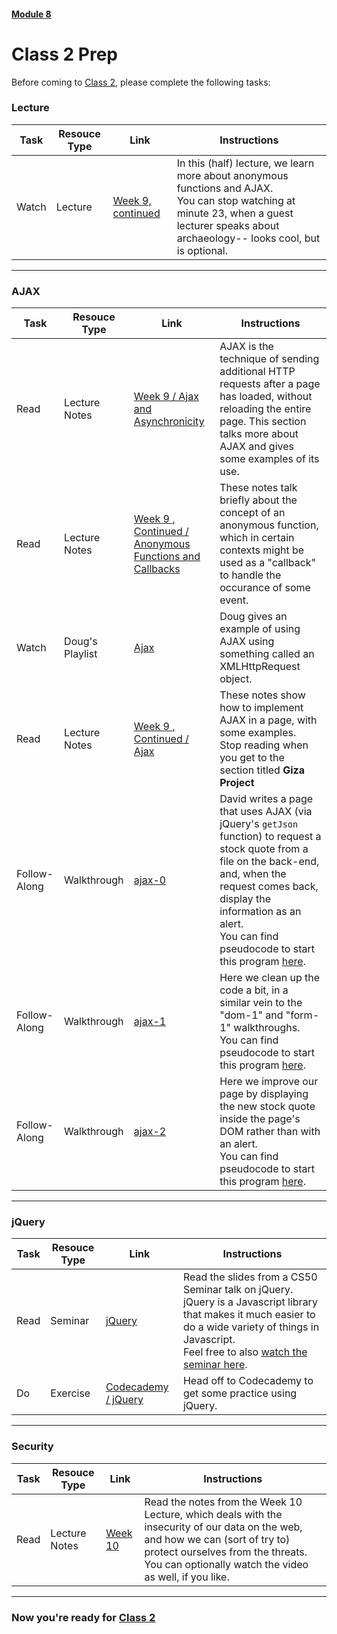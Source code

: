 #### [Module 8](../..)

# Class 2 Prep

Before coming to [Class 2](../class2), please complete the following tasks:

### Lecture
Task | Resouce Type | Link | Instructions
-----|------|------|------
Watch | Lecture | <a href="https://www.youtube.com/watch?v=l9gEGB0eOps" target="_blank">Week 9, continued</a> | In this (half) lecture, we learn more about anonymous functions and AJAX. <br>You can stop watching at minute 23, when a guest lecturer speaks about archaeology-- looks cool, but is optional.</br>

***

### AJAX
Task | Resouce Type | Link | Instructions
-----|------|------|------
Read | Lecture Notes | <a href="http://cdn.cs50.net/2015/fall/lectures/9/m/notes9m/notes9m.html#ajax_and_asynchronicity" target="_blank">Week 9 / Ajax and Asynchronicity</a> | AJAX is the technique of sending additional HTTP requests after a page has loaded, without reloading the entire page. This section talks more about AJAX and gives some examples of its use.
Read | Lecture Notes | <a href="http://cdn.cs50.net/2015/fall/lectures/9/w/notes9w/notes9w.html#anonymous_functions_and_callbacks" target="_blank">Week 9 , Continued / Anonymous Functions and Callbacks</a> | These notes talk briefly about the concept of an anonymous function, which in certain contexts might be used as a "callback" to handle the occurance of some event.
Watch | Doug's Playlist | <a href="https://www.youtube.com/watch?v=FtefVGIgAfA&list=PLhQjrBD2T383ql2IPhxwnJqu1EjcMXulK&index=3" target="_blank">Ajax</a> | Doug gives an example of using AJAX using something called an XMLHttpRequest object.
Read | Lecture Notes | <a href="http://cdn.cs50.net/2015/fall/lectures/9/w/notes9w/notes9w.html#ajax" target="_blank">Week 9 , Continued / Ajax</a> | These notes show how to implement AJAX in a page, with some examples. <br>Stop reading when you get to the section titled **Giza Project**</br>
Follow-Along | Walkthrough | <a href="https://www.youtube.com/watch?v=gKupwkz8ZBo&list=PLhQjrBD2T382FjybRNOXyEdsjP9CNKJgb&index=1" target="_blank">ajax-0</a> | David writes a page that uses AJAX (via jQuery's `getJson` function) to request a stock quote from a file on the back-end, and, when the request comes back, display the information as an alert.<br>You can find pseudocode to start this program <a href="../../../../../../helpful-resources/modules/module-8.html#class-2-task-ajax-0" target="_blank">here</a>.
Follow-Along | Walkthrough | <a href="https://www.youtube.com/watch?v=fHuy443Gm-Y&index=2&list=PLhQjrBD2T382FjybRNOXyEdsjP9CNKJgb" target="_blank">ajax-1</a> | Here we clean up the code a bit, in a similar vein to the "dom-1" and "form-1" walkthroughs.<br>You can find pseudocode to start this program <a href="../../../../../../helpful-resources/modules/module-8.html#class-2-task-ajax-1" target="_blank">here</a>.
Follow-Along | Walkthrough | <a href="https://www.youtube.com/watch?v=HGVqC6hlqFI&index=3&list=PLhQjrBD2T382FjybRNOXyEdsjP9CNKJgb" target="_blank">ajax-2</a> | Here we improve our page by displaying the new stock quote inside the page's DOM rather than with an alert.<br>You can find pseudocode to start this program <a href="../../../../../../helpful-resources/modules/module-8.html#class-2-task-ajax-2" target="_blank">here</a>.


***

### jQuery
Task | Resouce Type | Link | Instructions
-----|------|------|------
Read | Seminar | <a href="http://cdn.cs50.net/2012/fall/seminars/jquery/jquery.pdf" target="_blank">jQuery</a> | Read the slides from a CS50 Seminar talk on jQuery. jQuery is a Javascript library that makes it much easier to do a wide variety of things in Javascript. <br> Feel free to also <a href="http://cs50.tv/2012/fall/seminars/jquery/jquery-720p.mp4">watch the seminar here</a>.
Do | Exercise | [Codecademy / jQuery](../exercises/codecademy-jquery) | Head off to Codecademy to get some practice using jQuery.

***

### Security
Task | Resouce Type | Link | Instructions
-----|------|------|------
Read | Lecture Notes | <a href="http://cdn.cs50.net/2015/fall/lectures/10/m/notes10m/notes10m.html" target="_blank">Week 10</a> | Read the notes from the Week 10 Lecture, which deals with the insecurity of our data on the web, and how we can (sort of try to) protect ourselves from the threats. You can optionally watch the video as well, if you like. |

***


### Now you're ready for [Class 2](../class2)
